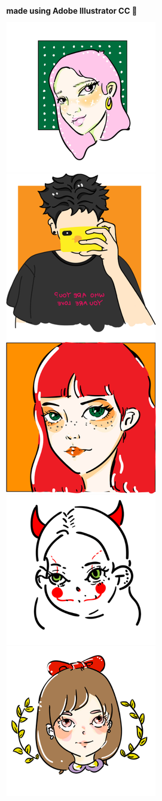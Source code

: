 
## made using Adobe Illustrator CC  :art:
<img src="girl.jpg" width="400"/><img src="01.jpg" width="400"/><img src="yaya.png" width="400"/><img src="鬼脸.jpg" width="400"/><img src="蝴蝶结.jpg" width="400"/>
